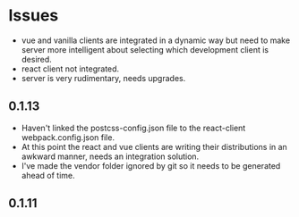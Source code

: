 # Issues

* vue and vanilla clients are integrated in a dynamic way but need to make server more intelligent about selecting which development client is desired.
* react client not integrated.
* server is very rudimentary, needs upgrades.

## 0.1.13

* Haven't linked the postcss-config.json file to the react-client webpack.config.json file.
* At this point the react and vue clients are writing their distributions in an awkward manner, needs an integration solution.
* I've made the vendor folder ignored by git so it needs to be generated ahead of time.

## 0.1.11
